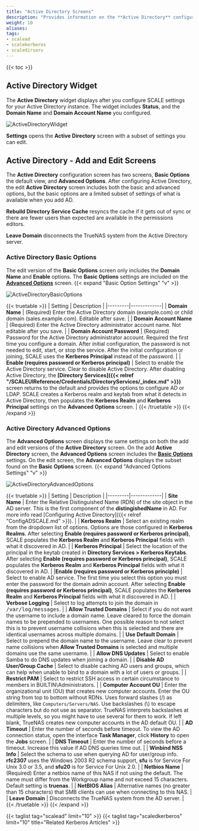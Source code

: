 ```yaml
---
title: "Active Directory Screens"
description: "Provides information on the **Active Directory** configuration screens and settings."
weight: 10
aliases:
tags:
- scalead
- scalekerberos
- scaledirserv
---
```


{{< toc >}}


## Active Directory Widget

The **Active Directory** widget displays after you configure SCALE settings for your Active Directory instance. 
The widget includes **Status**, and the **Domain Name** and **Domain Account Name** you configured.

![ActiveDirectoryWidget](/images/SCALE/22.12/ActiveDirectoryWidget.png "Active Directory Widget")

**Settings** opens the **Active Directory** screen with a subset of settings you can edit.

## Active Directory - Add and Edit Screens

The **Active Directory** configuration screen has two screens, **Basic Options** the default view, and **Advanced Options**. 
After configuring Active Directory, the edit **Active Directory** screen includes both the basic and advanced options, but the basic options are a limited subset of settings of what is available when you add AD.

**Rebuild Directory Service Cache** resyncs the cache if it gets out of sync or there are fewer users than expected are available in the permissions editors. 

**Leave Domain** disconnects the TrueNAS system from the Active Directory server.

### Active Directory Basic Options
The edit version of the **Basic Options** screen only includes the **Domain Name** and **Enable** options. The **Basic Options** settings are included on the **[Advanced Options](#active-directory-advanced-options)** screen.
{{< expand "Basic Option Settings" "v" >}}

![ActiveDirectoryBasicOptions](/images/SCALE/22.12/ActiveDirectoryBasicOptions.png "Active Directory Basic Options")

{{< truetable >}}
| Setting | Description |
|---------|-------------|
| **Domain Name** | (Required) Enter the Active Directory domain (example.com) or child domain (sales.example.com). Editable after save. |
| **Domain Account Name** | (Required) Enter the Active Directory administrator account name. Not editable after you save. |
| **Domain Account Password** | (Required) Password for the Active Directory administrator account. Required the first time you configure a domain. After initial configuration, the password is not needed to edit, start, or stop the service. After the initial configuration or joining, SCALE uses the **Kerberos Principal** instead of the password. |
| **Enable (requires password or Kerberos principal)** | Select to enable the Active Directory service. Clear to disable Active Directory. After disabling Active Directory, the **[Directory Services]({{< relref "/SCALEUIReference/Credentials/DirectoryServices/_index.md" >}})** screen returns to the default and provides the options to configure AD or LDAP. SCALE creates a Kerberos realm and keytab from what it detects in Active Directory, then populates the **Kerberos Realm** and **Kerberos Principal** settings on the **Advanced Options** screen. |
{{< /truetable >}}
{{< /expand >}}

### Active Directory Advanced Options
The **Advanced Options** screen displays the same settings on both the add and edit versions of the **Active Directory** screen. 
On the add **Active Directory** screen, the **Advanced Options** screen includes the **[Basic Options](#active-directory-basic-options)** settings.
On the edit screen, the **Advanced Options** displays the subset found on the **Basic Options** screen.
{{< expand "Advanced Options Settings" "v" >}}

![ActiveDirectoryAdvancedOptions](/images/SCALE/22.12/ActiveDirectoryAdvancedOptions.png "Active Directory Advanced Options")

{{< truetable >}}
| Setting | Description |
|---------|-------------|
| **Site Name** | Enter the Relative Distinguished Name (RDN) of the site object in the AD server. This is the first component of the **distingishedName** in AD. For more info read [Configuring Active Directory]({{< relref "ConfigADSCALE.md" >}}). |
| **Kerberos Realm** | Select an existing realm from the dropdown list of options. Options are those configured in **Kerberos Realms**. After selecting **Enable (requires password or Kerberos principal)**, SCALE populates the **Kerberos Realm** and **Kerberos Principal** fields with what it discovered in AD. |
| **Kerberos Principal** | Select the location of the principal in the keytab created in **Directory Services > Kerberos Keytabs**. After selecting **Enable (requires password or Kerberos principal)**, SCALE populates the **Kerberos Realm** and **Kerberos Principal** fields with what it discovered in AD. |
|**Enable (requires password or Kerberos principle)** | Select to enable AD service. The first time you select this option you must enter the password for the domain admin account. After selecting **Enable (requires password or Kerberos principal)**, SCALE populates the **Kerberos Realm** and **Kerberos Principal** fields with what it discovered in AD. |
| **Verbose Logging** | Select to log attempts to join the domain in <kbd>/var/log/messages</kbd>. |
| **Allow Trusted Domains** | Select if you do not want the username to include a domain name. Leave cleared to force the domain names to be prepended to usernames. One possible reason to not select this is to prevent username collisions when this is selected and there are identical usernames across multiple domains. |
| **Use Default Domain** | Select to prepend the domain name to the username. Leave clear to prevent name collisions when **Allow Trusted Domains** is selected and multiple domains use the same username. |
| **Allow DNS Updates** | Select to enable Samba to do DNS updates when joining a domain. |
| **Disable AD User/Group Cache** | Select to disable caching AD users and groups, which can help when unable to bind to a domain with a lot of users or groups. |
| **Restrict PAM** | Select to restrict SSH access in certain circumstance to members in BUILTIN\\Administrators. |
| **Computer Account OU** | Enter the organizational unit (OU) that creates new computer accounts. Enter the OU string from top to bottom without RDNs. Uses forward slashes (/) as delimiters, like `Computers/Servers/NAS`. Use backslashes (\\) to escape characters but do not use as separator. TrueNAS interprets backslashes at multiple levels, so you might have to use several for them to work. If left blank, TrueNAS creates new computer accounts in the AD default OU. |
| **AD Timeout** | Enter the number of seconds before timeout. To view the AD connection status, open the interface **Task Manager**, click **History** to open the **Jobs** screen. |
| **DNS Timeout** | Enter the number of seconds before a timeout. Increase this value if AD DNS queries time out. |
| **Winbind NSS Info** | Select the schema to use when querying AD for user/group info. **rfc2307** uses the Windows 2003 R2 schema support, **sfu** is for Service For Unix 3.0 or 3.5, and **sfu20** is for Service For Unix 2.0. |
| **Netbios Name** | (Required) Enter a netbios name of this NAS if not using the default. The name must differ from the Workgroup name and not exceed 15 characters. Default setting is **truenas**. |
| **NetBIOS Alias** | Alternative names (no greater than 15 characters) that SMB clients can use when connecting to this NAS.  |
| **Leave Domain** | Disconnects the TrueNAS system from the AD server. |
{{< /truetable >}}
{{< /expand >}}

{{< taglist tag="scalead" limit="10" >}}
{{< taglist tag="scaledkerberos" limit="10" title="Related Kerberos Articles" >}}
